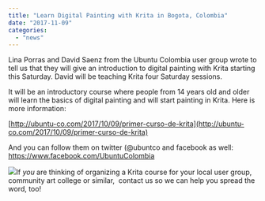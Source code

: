 ```yaml
---
title: "Learn Digital Painting with Krita in Bogota, Colombia"
date: "2017-11-09"
categories: 
  - "news"
---
```


Lina Porras and David Saenz from the Ubuntu Colombia user group wrote to tell us that they will give an introduction to digital painting with Krita starting this Saturday. David will be teaching Krita four Saturday sessions.

It will be an introductory course where people from 14 years old and older will learn the basics of digital painting and will start painting in Krita. Here is more information:

[http://ubuntu-co.com/2017/10/09/primer-curso-de-krita](http://ubuntu-co.com/2017/10/09/primer-curso-de-krita)

And you can follow them on twitter (@ubuntco and facebook as well: https://www.facebook.com/UbuntuColombia

[![](../images/krita_cursus_bogota-1024x791.png)](https://krita.org/wp-content/uploads/2017/11/krita_cursus_bogota.png)If _you_ are thinking of organizing a Krita course for your local user group, community art college or similar,  contact us so we can help you spread the word, too!
